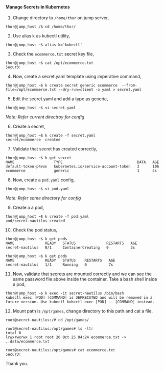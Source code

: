 #### Manage Secrets in Kubernetes

1. Change directory to `/home/thor` on jump server,

```
thor@jump_host /$ cd /home/thor/
```

2. Use alias k as kubectl utility,

```
thor@jump_host ~$ alias k='kubectl'
```

3. Check the `ecommerce.txt` secret key file,

```
thor@jump_host ~$ cat /opt/ecommerce.txt
5ecur3!
```

4. Now, create a secret.yaml template using imperative command,

```
thor@jump_host ~$ k create secret generic ecommerce  --from-file=/opt/ecommerce.txt --dry-run=client -o yaml > secret.yaml
```

5. Edit the secret.yaml and add a type as generic,

```
thor@jump_host ~$ vi secret.yaml
```
*Note: Refer current directroy for config*

6. Create a secret,

```
thor@jump_host ~$ k create -f secret.yaml
secret/ecommerce  created
```

7. Validate that secret has created correctly,

```
thor@jump_host ~$ k get secret
NAME                  TYPE                                  DATA   AGE
default-token-p4vxn   kubernetes.io/service-account-token   3      10h
ecommerce             generic                               1      4s
```

8. Now, create a `pod.yaml` config,

```
thor@jump_host ~$ vi pod.yaml
```
*Note: Refer same directory for config*

9. Create a a pod,

```
thor@jump_host ~$ k create -f pod.yaml
pod/secret-nautilus created
```

10. Check the pod status,

```
thor@jump_host ~$ k get pods
NAME              READY   STATUS              RESTARTS   AGE
secret-nautilus   0/1     ContainerCreating   0          3s

thor@jump_host ~$ k get pods
NAME              READY   STATUS    RESTARTS   AGE
secret-nautilus   1/1     Running   0          7s
```

11. Now, validate that secrets are mounted correctly and we can see the same password file above inside the container. Take a bash shell inside a pod,

```
thor@jump_host ~$ k exec -it secret-nautilus /bin/bash
kubectl exec [POD] [COMMAND] is DEPRECATED and will be removed in a future version. Use kubectl kubectl exec [POD] -- [COMMAND] instead.
```

12. Mount path is `/opt/games`, change directory to this path and cat a file,

```
root@secret-nautilus:/# cd /opt/games/

root@secret-nautilus:/opt/games# ls -ltr
total 0
lrwxrwxrwx 1 root root 20 Oct 25 04:24 ecommerce.txt -> ..data/ecommerce.txt

root@secret-nautilus:/opt/games# cat ecommerce.txt
5ecur3!
```

Thank you.
